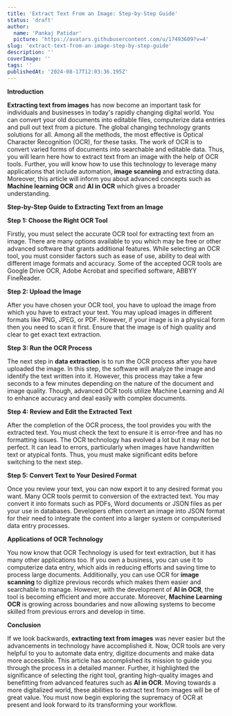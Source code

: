 ```yaml
---
title: 'Extract Text From an Image: Step-by-Step Guide'
status: 'draft'
author:
  name: 'Pankaj Patidar'
  picture: 'https://avatars.githubusercontent.com/u/17493609?v=4'
slug: 'extract-text-from-an-image-step-by-step-guide'
description: ''
coverImage: ''
tags: ''
publishedAt: '2024-08-17T12:03:36.195Z'
---
```


**Introduction**

**Extracting text from images** has now become an important task for individuals and businesses in today's rapidly changing digital world. You can convert your old documents into editable files, computerize data entries and pull out text from a picture. The global changing technology grants solutions for all. Among all the methods, the most effective is Optical Character Recognition (OCR), for these tasks. The work of OCR is to convert varied forms of documents into searchable and editable data. Thus, you will learn here how to extract text from an image with the help of OCR tools. Further, you will know how to use this technology to leverage many applications that include automation, **image scanning** and extracting data. Moreover, this article will inform you about advanced concepts such as **Machine learning OCR** and **AI in OCR** which gives a broader understanding. 

**Step-by-Step Guide to Extracting Text from an Image**

**Step 1: Choose the Right OCR Tool**

Firstly, you must select the accurate OCR tool for extracting text from an image. There are many options available to you which may be free or other advanced software that grants additional features. While selecting an OCR tool, you must consider factors such as ease of use, ability to deal with different image formats and accuracy. Some of the accepted OCR tools are Google Drive OCR, Adobe Acrobat and specified software, ABBYY FineReader.

**Step 2: Upload the Image**

After you have chosen your OCR tool, you have to upload the image from which you have to extract your text. You may upload images in different formats like PNG, JPEG, or PDF. However, if your image is in a physical form then you need to scan it first. Ensure that the image is of high quality and clear to get exact text extraction. 

**Step 3: Run the OCR Process**

The next step in **data extraction** is to run the OCR process after you have uploaded the image. In this step, the software will analyze the image and identify the text written into it. However, this process may take a few seconds to a few minutes depending on the nature of the document and image quality. Though, advanced OCR tools utilize Machine Learning and AI to enhance accuracy and deal easily with complex documents.

**Step 4: Review and Edit the Extracted Text**

After the completion of the OCR process, the tool provides you with the extracted text. You must check the text to ensure it is error-free and has no formatting issues. The OCR technology has evolved a lot but it may not be perfect. It can lead to errors, particularly when images have handwritten text or atypical fonts. Thus, you must make significant edits before switching to the next step. 

**Step 5: Convert Text to Your Desired Format**

Once you review your text, you can now export it to any desired format you want. Many OCR tools permit to conversion of the extracted text. You may convert it into formats such as PDFs, Word documents or JSON files as per your use in databases. Developers often convert an image into JSON format for their need to integrate the content into a larger system or computerised data entry processes. 

**Applications of OCR Technology**

You now know that OCR Technology is used for text extraction, but it has many other applications too. If you own a business, you can use it to computerize data entry, which aids in reducing efforts and saving time to process large documents. Additionally, you can use OCR for **image scanning** to digitize previous records which makes them easier and searchable to manage. However, with the development of **AI in OCR**, the tool is becoming efficient and more accurate. Moreover, **Machine Learning OCR** is growing across boundaries and now allowing systems to become skilled from previous errors and develop in time. 

**Conclusion**

If we look backwards, **extracting text from images** was never easier but the advancements in technology have accomplished it. Now, OCR tools are very helpful to you to automate data entry, digitize documents and make data more accessible. This article has accomplished its mission to guide you through the process in a detailed manner. Further, it highlighted the significance of selecting the right tool, granting high-quality images and benefitting from advanced features such as **AI in OCR**. Moving towards a more digitalized world, these abilities to extract text from images will be of great value. You must now begin exploring the supremacy of OCR at present and look forward to its transforming your workflow. 